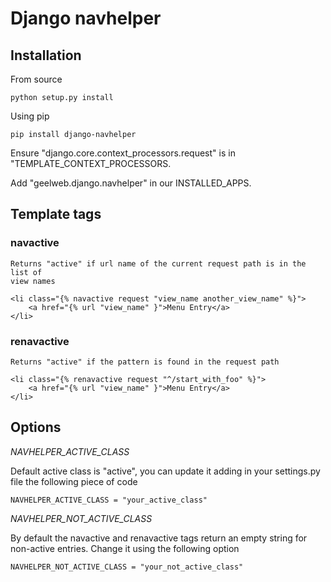 # Django navhelper

## Installation

From source

    python setup.py install

Using pip

    pip install django-navhelper

Ensure "django.core.context_processors.request" is in
"TEMPLATE_CONTEXT_PROCESSORS.

Add "geelweb.django.navhelper" in our INSTALLED_APPS.

## Template tags

### navactive

    Returns "active" if url name of the current request path is in the list of
    view names

    <li class="{% navactive request "view_name another_view_name" %}">
        <a href="{% url "view_name" }">Menu Entry</a>
    </li>


### renavactive

    Returns "active" if the pattern is found in the request path

    <li class="{% renavactive request "^/start_with_foo" %}">
        <a href="{% url "view_name" }">Menu Entry</a>
    </li>

## Options

*NAVHELPER_ACTIVE_CLASS*

Default active class is "active", you can update it adding in your
settings.py file the following piece of code

    NAVHELPER_ACTIVE_CLASS = "your_active_class"

*NAVHELPER_NOT_ACTIVE_CLASS*

By default the navactive and renavactive tags return an empty string for
non-active entries. Change it using the following option

    NAVHELPER_NOT_ACTIVE_CLASS = "your_not_active_class"
